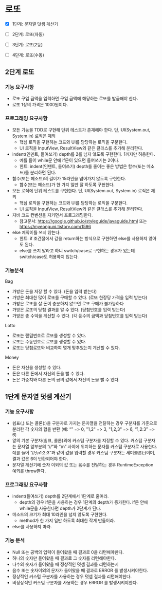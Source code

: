 # 로또

* [x] 1단계: 문자열 덧셈 계산기
* [ ] 2단계: 로또(자동)
* [ ] 3단계: 로또(2등)
* [ ] 4단계: 로또(수동)



## 2단계 로또

### 기능 요구사항

- 로또 구입 금액을 입력하면 구입 금액에 해당하는 로또를 발급해야 한다.
- 로또 1장의 가격은 1000원이다.

### 프로그래밍 요구사항

- 모든 기능을 TDD로 구현해 단위 테스트가 존재해야 한다. 단, UI(System.out, System.in) 로직은 제외
  - 핵심 로직을 구현하는 코드와 UI를 담당하는 로직을 구분한다.
  - UI 로직을 InputView, ResultView와 같은 클래스를 추가해 분리한다.
- indent(인덴트, 들여쓰기) depth를 2를 넘지 않도록 구현한다. 1까지만 허용한다.
  - 예를 들어 while문 안에 if문이 있으면 들여쓰기는 2이다.
  - 힌트: indent(인덴트, 들여쓰기) depth를 줄이는 좋은 방법은 함수(또는 메소드)를 분리하면 된다.
- 함수(또는 메소드)의 길이가 15라인을 넘어가지 않도록 구현한다.
  - 함수(또는 메소드)가 한 가지 일만 잘 하도록 구현한다.
- 모든 로직에 단위 테스트를 구현한다. 단, UI(System.out, System.in) 로직은 제외
  - 핵심 로직을 구현하는 코드와 UI를 담당하는 로직을 구분한다.
  - UI 로직을 InputView, ResultView와 같은 클래스를 추가해 분리한다.
- 자바 코드 컨벤션을 지키면서 프로그래밍한다.
  - 참고문서: https://google.github.io/styleguide/javaguide.html 또는 https://myeonguni.tistory.com/1596
- else 예약어를 쓰지 않는다.
  - 힌트: if 조건절에서 값을 return하는 방식으로 구현하면 else를 사용하지 않아도 된다.
  - else를 쓰지 말라고 하니 switch/case로 구현하는 경우가 있는데 switch/case도 허용하지 않는다.

### 기능분석

Bag

 * 가방은 돈을 저장 할 수 있다. (돈을 입력 받는다)
 * 가방은 최대한 많이 로또를 구매할 수 있다. (로또 한장당 가격을 입력 받는다)
 * 가방은 로또를 살 돈이 충분하지 않으면 로또 구매가 불가능하다
 * 가방은 로또의 당첨 결과를 알 수 있다. (당첨번호를 입력 받는다)
 * 가방은 총 수익을 계산할 수 있다. (각 등수의 금액과 당첨번호를 입력 받는다)

Lotto

 * 로또는 랜덤번호로 로또를 생성할 수 있다.
 * 로또는 수동번호로 로또를 생성할 수 있다.
 * 로또는 당첨로또와 비교하여 몇개 맞추었는지 계산할 수 있다.

Money

 * 돈은 자신을 생성할 수 있다.
 * 돈은 다른 돈에서 자신의 돈을 뺄 수 있다.
 * 돈은 가중치와 다른 돈의 곱의 값에서 자신의 돈을 뺄 수 있다.





## 1단계 문자열 덧셈 계산기

### 기능 요구사항

- 쉼표(,) 또는 콜론(:)을 구분자로 가지는 문자열을 전달하는 경우 구분자를 기준으로 분리한 각 숫자의 합을 반환 (예: “” => 0, "1,2" => 3, "1,2,3" => 6, “1,2:3” => 6)
- 앞의 기본 구분자(쉼표, 콜론)외에 커스텀 구분자를 지정할 수 있다. 커스텀 구분자는 문자열 앞부분의 “//”와 “\n” 사이에 위치하는 문자를 커스텀 구분자로 사용한다. 예를 들어 “//;\n1;2;3”과 같이 값을 입력할 경우 커스텀 구분자는 세미콜론(;)이며, 결과 값은 6이 반환되어야 한다.
- 문자열 계산기에 숫자 이외의 값 또는 음수를 전달하는 경우 RuntimeException 예외를 throw한다.

### 프로그래밍 요구사항

- indent(들여쓰기) depth를 2단계에서 1단계로 줄여라.
  - depth의 경우 if문을 사용하는 경우 1단계의 depth가 증가한다. if문 안에 while문을 사용한다면 depth가 2단계가 된다.
- 메소드의 크기가 최대 10라인을 넘지 않도록 구현한다.
  - method가 한 가지 일만 하도록 최대한 작게 만들어라.
- else를 사용하지 마라.

### 기능 분석

* Null 또는 공백의 입력이 들어왔을 때 결과로 0을 리턴해야한다.
* 하나의 숫자만 들어왔을 때 결과로 그 숫자를 리턴해야한다.
* 다수의 숫자가 들어왔을 때 정상적인 덧셈 결과를 리턴하는지
* 음수 또는 숫자이외의 문자가 들어왔을 때 결과로 ERROR 를 발생시켜야한다.
* 정상적인 커스텀 구분자를 사용하는 경우 덧셈 결과를 리턴해야한다.
* 비정상적인 커스텀 구분자를 사용하는 경우 ERROR 를 발생시켜야한다.